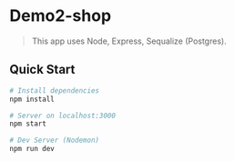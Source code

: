 # Demo2-shop

> This app uses Node, Express, Sequalize (Postgres).

## Quick Start

``` bash
# Install dependencies
npm install

# Server on localhost:3000
npm start

# Dev Server (Nodemon)
npm run dev